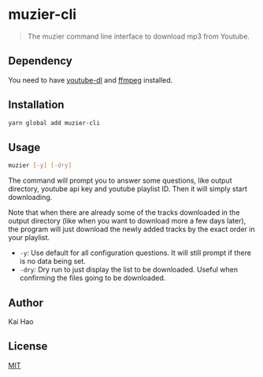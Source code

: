 # muzier-cli

> The muzier command line interface to download mp3 from Youtube.

## Dependency

You need to have [youtube-dl](https://github.com/rg3/youtube-dl) and [ffmpeg](https://ffmpeg.org/download.html) installed.

## Installation

```bash
yarn global add muzier-cli
```

## Usage

```bash
muzier [-y] [-dry]
```

The command will prompt you to answer some questions, like output directory, youtube api key and youtube playlist ID. Then it will simply start downloading.

Note that when there are already some of the tracks downloaded in the output directory (like when you want to download more a few days later), the program will just download the newly added tracks by the exact order in your playlist.

* `-y`: Use default for all configuration questions. It will still prompt if there is no data being set.
* `-dry`: Dry run to just display the list to be downloaded. Useful when confirming the files going to be downloaded.

## Author

Kai Hao

## License

[MIT](LICENSE)
